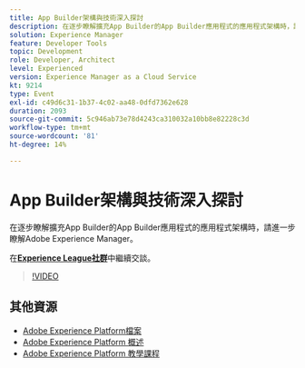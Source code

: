 ```yaml
---
title: App Builder架構與技術深入探討
description: 在逐步瞭解擴充App Builder的App Builder應用程式的應用程式架構時，請進一步瞭解Adobe Experience Manager。
solution: Experience Manager
feature: Developer Tools
topic: Development
role: Developer, Architect
level: Experienced
version: Experience Manager as a Cloud Service
kt: 9214
type: Event
exl-id: c49d6c31-1b37-4c02-aa48-0dfd7362e628
duration: 2093
source-git-commit: 5c946ab73e78d4243ca310032a10bb8e82228c3d
workflow-type: tm+mt
source-wordcount: '81'
ht-degree: 14%

---
```


# App Builder架構與技術深入探討

在逐步瞭解擴充App Builder的App Builder應用程式的應用程式架構時，請進一步瞭解Adobe Experience Manager。

在&#x200B;**[Experience League社群](https://adobe.ly/3uragoI)**&#x200B;中繼續交談。

>[!VIDEO](https://video.tv.adobe.com/v/337709/?quality=12&learn=on&hidetitle=true)

## 其他資源

- [Adobe Experience Platform檔案](https://experienceleague.adobe.com/docs/experience-platform.html)
- [Adobe Experience Platform 概述](https://experienceleague.adobe.com/docs/experience-platform/landing/home.html?lang=zh-Hant)
- [Adobe Experience Platform 教學課程](https://experienceleague.adobe.com/docs/platform-learn/tutorials/overview.html?lang=zh-Hant)
